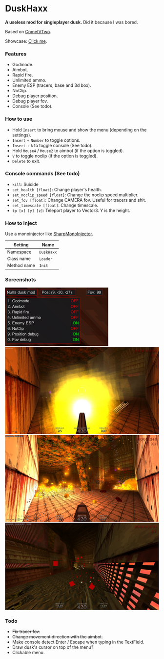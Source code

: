 # DuskHaxx
**A useless mod for singleplayer dusk.** Did it because I was bored.

Based on [CometVTwo](https://github.com/TheReal3rd/CometVTwo).

Showcase: [Click me](https://www.youtube.com/watch?v=-FSogecKACY).

### Features
- Godmode.
- Aimbot.
- Rapid fire.
- Unlimited ammo.
- Enemy ESP (tracers, base and 3d box).
- NoClip.
- Debug player position.
- Debug player fov.
- Console (See todo).

### How to use
- Hold `Insert` to bring mouse and show the menu (depending on the settings).
- `Insert` + `Number` to toggle options.
- `Insert` + `k` to toggle console (See todo).
- Hold `Mouse4` / `Mouse2` to aimbot (if the option is toggled).
- `V` to toggle noclip (if the option is toggled).
- `Delete` to exit.

### Console commands (See todo)
- `kill`: Suicide
- `set_health [float]`: Change player's health.
- `set_noclip_speed [float]`: Change the noclip speed multiplier.
- `set_fov [float]`: Change CAMERA fov. Useful for tracers and shit.
- `set_timescale [float]`: Change timescale.
- `tp [x] [y] [z]`: Teleport player to Vector3. Y is the height.

### How to inject
Use a monoinjector like [SharpMonoInjector](https://github.com/warbler/SharpMonoInjector).

Setting      | Name
-------------|----------------
Namespace    | `DuskHaxx`
Class name   | `Loader`
Method name  | `Init`

### Screenshots
![Screenshot 1](images/screenshot6.png)
![Screenshot 2](images/screenshot2.jpg)
![Screenshot 3](images/screenshot3.jpg)
![Screenshot 4 (Box ESP and tracers)](images/screenshot5.jpg)

### Todo
- ~~Fix tracer fov.~~
- ~~Change movement direction with the aimbot.~~
- Make console detect Enter / Escape when typing in the TextField.
- Draw dusk's cursor on top of the menu?
- Clickable menu.
